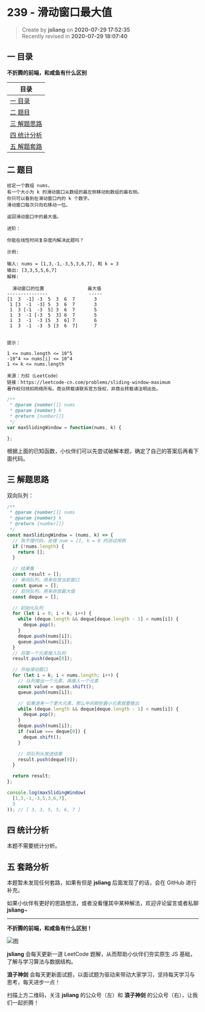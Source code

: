 239 - 滑动窗口最大值
===

> Create by **jsliang** on **2020-07-29 17:52:35**  
> Recently revised in **2020-07-29 18:07:40**  

## 一 目录

**不折腾的前端，和咸鱼有什么区别**

| 目录 |
| --- |
| [一 目录](#chapter-one) |
| [二 题目](#chapter-two) |
| [三 解题思路](#chapter-three) |
| [四 统计分析](#chapter-four) |
| [五 解题套路](#chapter-five) |

## 二 题目



```
给定一个数组 nums，
有一个大小为 k 的滑动窗口从数组的最左侧移动到数组的最右侧。
你只可以看到在滑动窗口内的 k 个数字。
滑动窗口每次只向右移动一位。

返回滑动窗口中的最大值。

进阶：

你能在线性时间复杂度内解决此题吗？

示例:

输入: nums = [1,3,-1,-3,5,3,6,7], 和 k = 3
输出: [3,3,5,5,6,7] 
解释: 

  滑动窗口的位置                最大值
---------------               -----
[1  3  -1] -3  5  3  6  7       3
 1 [3  -1  -3] 5  3  6  7       3
 1  3 [-1  -3  5] 3  6  7       5
 1  3  -1 [-3  5  3] 6  7       5
 1  3  -1  -3 [5  3  6] 7       6
 1  3  -1  -3  5 [3  6  7]      7
 

提示：

1 <= nums.length <= 10^5
-10^4 <= nums[i] <= 10^4
1 <= k <= nums.length

来源：力扣（LeetCode）
链接：https://leetcode-cn.com/problems/sliding-window-maximum
著作权归领扣网络所有。商业转载请联系官方授权，非商业转载请注明出处。
```

```js
/**
 * @param {number[]} nums
 * @param {number} k
 * @return {number[]}
 */
var maxSlidingWindow = function(nums, k) {

};
```

根据上面的已知函数，小伙伴们可以先尝试破解本题，确定了自己的答案后再看下面代码。

## 三 解题思路



双向队列：

```js
/**
 * @param {number[]} nums
 * @param {number} k
 * @return {number[]}
 */
const maxSlidingWindow = (nums, k) => {
  // 狗不理代码，处理 num = [], k = 0 的测试用例
  if (!nums.length) {
    return [];
  }

  // 结果集
  const result = [];
  // 单向队列，用来存放当前窗口
  const queue = [];
  // 双向队列，用来存放最大值
  const deque = [];

  // 初始化队列
  for (let i = 0; i < k; i++) {
    while (deque.length && deque[deque.length - 1] < nums[i]) {
      deque.pop();
    }
    deque.push(nums[i]);
    queue.push(nums[i]);
  }
  // 将第一个元素推入队列
  result.push(deque[0]);

  // 开始滑动窗口
  for (let i = k; i < nums.length; i++) {
    // 队列推出一个元素，再推入一个元素
    const value = queue.shift();
    queue.push(nums[i]);

    // 如果进来一个更大元素，那么中间那些最小元素就要推出
    while (deque.length && deque[deque.length - 1] < nums[i]) {
      deque.pop();
    }
    deque.push(nums[i]);
    if (value === deque[0]) {
      deque.shift();
    }

    // 将队列头放进结果
    result.push(deque[0]);
  }

  return result;
};

console.log(maxSlidingWindow(
  [1,3,-1,-3,5,3,6,7],
  3
)); // [ 3, 3, 5, 5, 6, 7 ]
```

## 四 统计分析



本题不需要统计分析。

## 五 套路分析



本题暂未发现任何套路，如果有但是 **jsliang** 后面发现了的话，会在 GitHub 进行补充。

如果小伙伴有更好的思路想法，或者没看懂其中某种解法，欢迎评论留言或者私聊 **jsliang**~

---

**不折腾的前端，和咸鱼有什么区别！**

![图](https://github.com/LiangJunrong/document-library/blob/master/public-repertory/img/z-index-small.png?raw=true)

**jsliang** 会每天更新一道 LeetCode 题解，从而帮助小伙伴们夯实原生 JS 基础，了解与学习算法与数据结构。

**浪子神剑** 会每天更新面试题，以面试题为驱动来带动大家学习，坚持每天学习与思考，每天进步一点！

扫描上方二维码，关注 **jsliang** 的公众号（左）和 **浪子神剑** 的公众号（右），让我们一起折腾！

